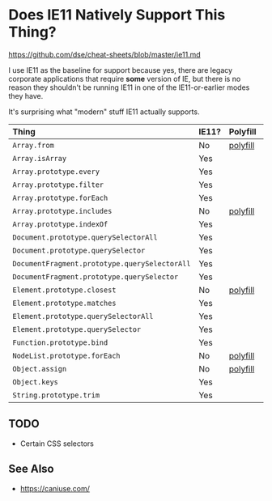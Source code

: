 # Does IE11 Natively Support This Thing?

https://github.com/dse/cheat-sheets/blob/master/ie11.md

I use IE11 as the baseline for support because yes, there are legacy
corporate applications that require **some** version of IE, but there
is no reason they shouldn't be running IE11 in one of the
IE11-or-earlier modes they have.

It's surprising what "modern" stuff IE11 actually supports.

| Thing                                         | IE11? | Polyfill                                     | MDN                                                                                                    |
|:----------------------------------------------|:------|:---------------------------------------------|:-------------------------------------------------------------------------------------------------------|
| `Array.from`                                  | No    | [polyfill](js/Array.from.js)                 | [MDN](https://developer.mozilla.org/en-US/docs/Web/JavaScript/Reference/Global_Objects/Array/from)     |
| `Array.isArray`                               | Yes   |                                              | [MDN](https://developer.mozilla.org/en-US/docs/Web/JavaScript/Reference/Global_Objects/Array/isArray)  |
| `Array.prototype.every`                       | Yes   |                                              | [MDN](https://developer.mozilla.org/en-US/docs/Web/JavaScript/Reference/Global_Objects/Array/every)    |
| `Array.prototype.filter`                      | Yes   |                                              | [MDN](https://developer.mozilla.org/en-US/docs/Web/JavaScript/Reference/Global_Objects/Array/filter)   |
| `Array.prototype.forEach`                     | Yes   |                                              | [MDN](https://developer.mozilla.org/en-US/docs/Web/JavaScript/Reference/Global_Objects/Array/forEach)  |
| `Array.prototype.includes`                    | No    | [polyfill](js/Array.prototype.includes.js)   | [MDN](https://developer.mozilla.org/en-US/docs/Web/JavaScript/Reference/Global_Objects/Array/includes) |
| `Array.prototype.indexOf`                     | Yes   |                                              | [MDN](https://developer.mozilla.org/en-US/docs/Web/JavaScript/Reference/Global_Objects/Array/indexOf)  |
| `Document.prototype.querySelectorAll`         | Yes   |                                              | [MDN](https://developer.mozilla.org/en-US/docs/Web/API/Document/querySelectorAll)                      |
| `Document.prototype.querySelector`            | Yes   |                                              | [MDN](https://developer.mozilla.org/en-US/docs/Web/API/Document/querySelector)                         |
| `DocumentFragment.prototype.querySelectorAll` | Yes   |                                              | [MDN](https://developer.mozilla.org/en-US/docs/Web/API/DocumentFragment/querySelectorAll)              |
| `DocumentFragment.prototype.querySelector`    | Yes   |                                              | [MDN](https://developer.mozilla.org/en-US/docs/Web/API/DocumentFragment/querySelector)                 |
| `Element.prototype.closest`                   | No    | [polyfill](js/Element.prototype.closest.js)  | [MDN](https://developer.mozilla.org/en-US/docs/Web/API/Element/closest)                                |
| `Element.prototype.matches`                   | Yes   |                                              | [MDN](https://developer.mozilla.org/en-US/docs/Web/API/Element/matches)                                |
| `Element.prototype.querySelectorAll`          | Yes   |                                              | [MDN](https://developer.mozilla.org/en-US/docs/Web/API/Element/querySelectorAll)                       |
| `Element.prototype.querySelector`             | Yes   |                                              | [MDN](https://developer.mozilla.org/en-US/docs/Web/API/Element/querySelector)                          |
| `Function.prototype.bind`                     | Yes   |                                              | [MDN](https://developer.mozilla.org/en-US/docs/Web/JavaScript/Reference/Global_Objects/Function/bind)  |
| `NodeList.prototype.forEach`                  | No    | [polyfill](js/NodeList.prototype.forEach.js) | [MDN](https://developer.mozilla.org/en-US/docs/Web/API/NodeList/forEach)                               |
| `Object.assign`                               | No    | [polyfill](js/Object.assign.js)              | [MDN](https://developer.mozilla.org/en-US/docs/Web/JavaScript/Reference/Global_Objects/Object/assign)  |
| `Object.keys`                                 | Yes   |                                              | [MDN](https://developer.mozilla.org/en-US/docs/Web/JavaScript/Reference/Global_Objects/Object/keys)    |
| `String.prototype.trim`                       | Yes   |                                              | [MDN](https://developer.mozilla.org/en-US/docs/Web/JavaScript/Reference/Global_Objects/String/Trim)    |

## TODO

-   Certain CSS selectors

## See Also

-   https://caniuse.com/
